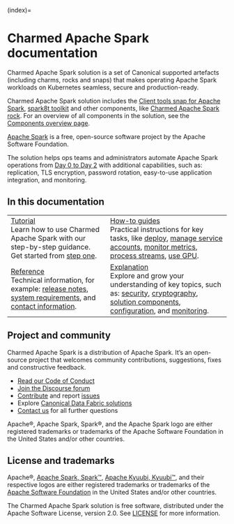 (index)=
# Charmed Apache Spark documentation

Charmed Apache Spark solution is a set of Canonical supported artefacts (including charms, rocks and
snaps) that makes operating Apache Spark workloads on Kubernetes seamless, secure and
production-ready.

Charmed Apache Spark solution includes the
[Client tools snap for Apache Spark](https://snapcraft.io/spark-client),
[spark8t toolkit](https://github.com/canonical/spark-k8s-toolkit-py) and other components, like
[Charmed Apache Spark rock](https://github.com/canonical/charmed-spark-rock/pkgs/container/charmed-spark).
For an overview of all components in the solution, see the
[Components overview page](explanation-component-overview).

[Apache Spark](https://spark.apache.org) is a free, open-source software project by the Apache Software Foundation.

The solution helps ops teams and administrators automate Apache Spark operations from
[Day 0 to Day 2](https://codilime.com/blog/day-0-day-1-day-2-the-software-lifecycle-in-the-cloud-age/)
with additional capabilities, such as: replication, TLS encryption, password rotation,
easy-to-use application integration, and monitoring.

## In this documentation

| | |
|--|--|
| [Tutorial](tutorial-introduction)</br> Learn how to use Charmed Apache Spark with our step-by-step guidance. Get started from [step one](tutorial-1-environment-setup). </br> | [How-to guides](how-to-deploy-index) </br> Practical instructions for key tasks, like [deploy](how-to-deploy-index), [manage service accounts](how-to-manage-service-accounts-index), [monitor metrics](how-to-monitoring), [process streams](how-to-streaming-jobs), [use GPU](how-to-use-gpu). |
| [Reference](reference-index) </br> Technical information, for example: [release notes](reference-releases-index), [system requirements](reference-requirements), and [contact information](reference-contacts). | [Explanation](explanation-index) </br> Explore and grow your understanding of key topics, such as: [security](explanation-security), [cryptography](explanation-cryptography), [solution components](explanation-component-overview), [configuration](explanation-configuration), and [monitoring](explanation-monitoring). |

## Project and community

Charmed Apache Spark is a distribution of Apache Spark. It’s an open-source project that welcomes community contributions, suggestions, fixes and constructive feedback.  

- [Read our Code of Conduct](https://ubuntu.com/community/code-of-conduct)  
- [Join the Discourse forum](https://discourse.charmhub.io/tag/spark)  
- [Contribute](https://github.com/canonical/spark-client-snap) and report [issues](https://github.com/canonical/spark-client-snap/issues/new)  
- Explore [Canonical Data Fabric solutions](https://canonical.com/data)  
- [Contact us](https://discourse.charmhub.io/t/13107) for all further questions  

Apache®, Apache Spark, Spark®, and the Apache Spark logo are either registered trademarks or trademarks of the Apache Software Foundation in the United States and/or other countries.  

## License and trademarks

Apache®, [Apache Spark, Spark™](https://spark.apache.org/), [Apache Kyuubi, Kyuubi™](https://kyuubi.apache.org/), and their respective logos are either registered trademarks or trademarks of the [Apache Software Foundation](https://www.apache.org/) in the United States and/or other countries.

The Charmed Apache Spark solution is free software, distributed under the Apache Software License, version 2.0. See [LICENSE](https://github.com/canonical/spark-client-snap/blob/main/LICENSE) for more information.
